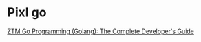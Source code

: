 # Pixl go
[ZTM Go Programming (Golang): The Complete Developer's Guide](https://zerotomastery.io/courses/learn-golang/)

